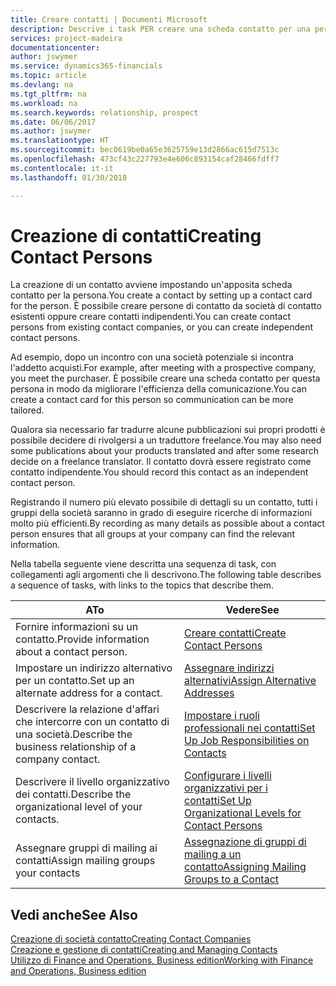 ```yaml
---
title: Creare contatti | Documenti Microsoft
description: Descrive i task PER creare una scheda contatto per una persona, ad esempio, un potenziale cliente o un fornitore, contribuendo a definire la relazione e personalizzare la comunicazione.
services: project-madeira
documentationcenter: 
author: jswymer
ms.service: dynamics365-financials
ms.topic: article
ms.devlang: na
ms.tgt_pltfrm: na
ms.workload: na
ms.search.keywords: relationship, prospect
ms.date: 06/06/2017
ms.author: jswymer
ms.translationtype: HT
ms.sourcegitcommit: bec0619be0a65e3625759e13d2866ac615d7513c
ms.openlocfilehash: 473cf43c227793e4e606c893154caf28466fdff7
ms.contentlocale: it-it
ms.lasthandoff: 01/30/2018

---
```

# <a name="creating-contact-persons"></a><span data-ttu-id="2f6a7-103">Creazione di contatti</span><span class="sxs-lookup"><span data-stu-id="2f6a7-103">Creating Contact Persons</span></span>
<span data-ttu-id="2f6a7-104">La creazione di un contatto avviene impostando un'apposita scheda contatto per la persona.</span><span class="sxs-lookup"><span data-stu-id="2f6a7-104">You create a contact by setting up a contact card for the person.</span></span> <span data-ttu-id="2f6a7-105">È possibile creare persone di contatto da società di contatto esistenti oppure creare contatti indipendenti.</span><span class="sxs-lookup"><span data-stu-id="2f6a7-105">You can create contact persons from existing contact companies, or you can create independent contact persons.</span></span>

<span data-ttu-id="2f6a7-106">Ad esempio, dopo un incontro con una società potenziale si incontra l'addetto acquisti.</span><span class="sxs-lookup"><span data-stu-id="2f6a7-106">For example, after meeting with a prospective company, you meet the purchaser.</span></span> <span data-ttu-id="2f6a7-107">È possibile creare una scheda contatto per questa persona in modo da migliorare l'efficienza della comunicazione.</span><span class="sxs-lookup"><span data-stu-id="2f6a7-107">You can create a contact card for this person so communication can be more tailored.</span></span>

<span data-ttu-id="2f6a7-108">Qualora sia necessario far tradurre alcune pubblicazioni sui propri prodotti è possibile decidere di rivolgersi a un traduttore freelance.</span><span class="sxs-lookup"><span data-stu-id="2f6a7-108">You may also need some publications about your products translated and after some research decide on a freelance translator.</span></span> <span data-ttu-id="2f6a7-109">Il contatto dovrà essere registrato come contatto indipendente.</span><span class="sxs-lookup"><span data-stu-id="2f6a7-109">You should record this contact as an independent contact person.</span></span>

<span data-ttu-id="2f6a7-110">Registrando il numero più elevato possibile di dettagli su un contatto, tutti i gruppi della società saranno in grado di eseguire ricerche di informazioni molto più efficienti.</span><span class="sxs-lookup"><span data-stu-id="2f6a7-110">By recording as many details as possible about a contact person ensures that all groups at your company can find the relevant information.</span></span>

<span data-ttu-id="2f6a7-111">Nella tabella seguente viene descritta una sequenza di task, con collegamenti agli argomenti che li descrivono.</span><span class="sxs-lookup"><span data-stu-id="2f6a7-111">The following table describes a sequence of tasks, with links to the topics that describe them.</span></span>

| <span data-ttu-id="2f6a7-112">A</span><span class="sxs-lookup"><span data-stu-id="2f6a7-112">To</span></span> | <span data-ttu-id="2f6a7-113">Vedere</span><span class="sxs-lookup"><span data-stu-id="2f6a7-113">See</span></span> |
| --- | --- |
| <span data-ttu-id="2f6a7-114">Fornire informazioni su un contatto.</span><span class="sxs-lookup"><span data-stu-id="2f6a7-114">Provide information about a contact person.</span></span> |[<span data-ttu-id="2f6a7-115">Creare contatti</span><span class="sxs-lookup"><span data-stu-id="2f6a7-115">Create Contact Persons</span></span>](marketing-how-create-contact-persons.md) |
| <span data-ttu-id="2f6a7-116">Impostare un indirizzo alternativo per un contatto.</span><span class="sxs-lookup"><span data-stu-id="2f6a7-116">Set up an alternate address for a contact.</span></span> |[<span data-ttu-id="2f6a7-117">Assegnare indirizzi alternativi</span><span class="sxs-lookup"><span data-stu-id="2f6a7-117">Assign Alternative Addresses</span></span>](marketing-how-assign-alternate-address.md) |
| <span data-ttu-id="2f6a7-118">Descrivere la relazione d'affari che intercorre con un contatto di una società.</span><span class="sxs-lookup"><span data-stu-id="2f6a7-118">Describe the business relationship of a company contact.</span></span> |[<span data-ttu-id="2f6a7-119">Impostare i ruoli professionali nei contatti</span><span class="sxs-lookup"><span data-stu-id="2f6a7-119">Set Up Job Responsibilities on Contacts</span></span>](marketing-job-responsibilities.md) |
| <span data-ttu-id="2f6a7-120">Descrivere il livello organizzativo dei contatti.</span><span class="sxs-lookup"><span data-stu-id="2f6a7-120">Describe the organizational level of your contacts.</span></span> |[<span data-ttu-id="2f6a7-121">Configurare i livelli organizzativi per i contatti</span><span class="sxs-lookup"><span data-stu-id="2f6a7-121">Set Up Organizational Levels for Contact Persons</span></span>](marketing-organizational-levels.md) |
| <span data-ttu-id="2f6a7-122">Assegnare gruppi di mailing ai contatti</span><span class="sxs-lookup"><span data-stu-id="2f6a7-122">Assign mailing groups your contacts</span></span> |[<span data-ttu-id="2f6a7-123">Assegnazione di gruppi di mailing a un contatto</span><span class="sxs-lookup"><span data-stu-id="2f6a7-123">Assigning Mailing Groups to a Contact</span></span>](marketing-mailing-groups.md) |

## <a name="see-also"></a><span data-ttu-id="2f6a7-124">Vedi anche</span><span class="sxs-lookup"><span data-stu-id="2f6a7-124">See Also</span></span>
[<span data-ttu-id="2f6a7-125">Creazione di società contatto</span><span class="sxs-lookup"><span data-stu-id="2f6a7-125">Creating Contact Companies</span></span>](marketing-create-contact-companies.md)  
[<span data-ttu-id="2f6a7-126">Creazione e gestione di contatti</span><span class="sxs-lookup"><span data-stu-id="2f6a7-126">Creating and Managing Contacts</span></span>]()  
[<span data-ttu-id="2f6a7-127">Utilizzo di Finance and Operations, Business edition</span><span class="sxs-lookup"><span data-stu-id="2f6a7-127">Working with Finance and Operations, Business edition</span></span>](ui-work-product.md)


